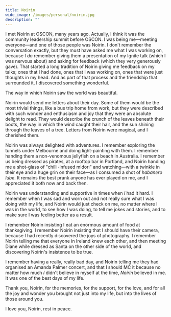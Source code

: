 ```yaml
---
title: Noirin
wide_image: /images/personal/noirin.jpg
description: ""
---
```


I met Noirin at OSCON, many years ago. Actually, I think it was the community leadership summit before OSCON. I was being me—meeting everyone—and one of those people was Noirin. I don't remember the conversation exactly, but they must have asked me what I was working on, because I *do* remember giving them a presentation of my Ignite talk (which I was nervous about) and asking for feedback (which they very generously gave). That started a long tradition of Noirin giving me feedback on my talks; ones that I had done, ones that I was working on, ones that were just thoughts in my head. And as part of that process and the friendship that surrounded it, I discovered something wonderful.

The way in which Noirin saw the world was beautiful.

<!--more-->

Noirin would send me letters about their day. Some of them would be the most trivial things, like a bus trip home from work, but they were described with such wonder and enthusiasm and joy that they were an absolute delight to read. They would describe the crunch of the leaves beneath their boots, the way in which the wind caught their hair, and the sun shining through the leaves of a tree. Letters from Noirin were magical, and I cherished them.

Noirin was always delighted with adventures. I remember exploring the tunnels under Melbourne and doing light-painting with them. I remember handing them a non-venomous jellyfish on a beach in Australia. I remember us being dressed as pirates, at a rooftop bar in Portland, and Noirin handing me a shot-glass of "chilli-infused midori" and watching—with a twinkle in their eye and a huge grin on their face—as I consumed a shot of *habanero lube*. It remains the best prank anyone has ever played on me, and I appreciated it both now and back then.

Noirin was understanding and supportive in times when *I* had it hard. I remember when I was sad and worn out and not really sure what I was doing with my life, and Noirin would just check on me, no matter where I was in the world, to see how I was doing, to tell me jokes and stories, and to make sure I was feeling better as a result.

I remember Noirin insisting I eat an enormous amount of food at thanksgiving. I remember Noirin insisting that I should have their camera, because I had recently discovered the joys of photography. I remember Noirin telling me that everyone in Ireland knew each other, and then meeting Diane while dressed as Santa on the other side of the world, and discovering Noirin's insistence to be true.

I remember having a really, really bad day, and Noirin telling me they had organised an Amanda Palmer concert, and that I should MC it because no matter how much *I* didn't believe in myself at the time, *Noirin* believed in me. It was one of the best days of my life.

Thank you, Noirin, for the memories, for the support, for the love, and for all the joy and wonder you brought not just into my life, but into the lives of those around you.

I love you, Noirin, rest in peace. 

